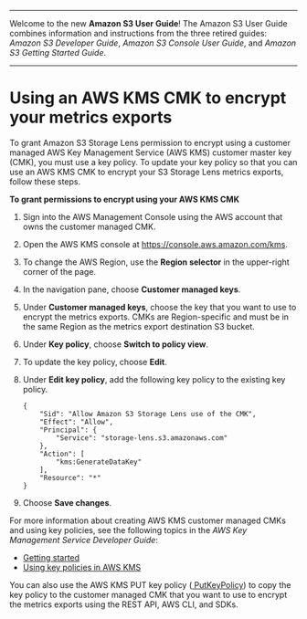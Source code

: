 --------

Welcome to the new **Amazon S3 User Guide**\! The Amazon S3 User Guide combines information and instructions from the three retired guides: *Amazon S3 Developer Guide*, *Amazon S3 Console User Guide*, and *Amazon S3 Getting Started Guide*\.

--------

# Using an AWS KMS CMK to encrypt your metrics exports<a name="storage_lens_encrypt_permissions"></a>

To grant Amazon S3 Storage Lens permission to encrypt using a customer managed AWS Key Management Service \(AWS KMS\) customer master key \(CMK\), you must use a key policy\. To update your key policy so that you can use an AWS KMS CMK to encrypt your S3 Storage Lens metrics exports, follow these steps\. 

**To grant permissions to encrypt using your AWS KMS CMK**

1. Sign into the AWS Management Console using the AWS account that owns the customer managed CMK\.

1. Open the AWS KMS console at [https://console\.aws\.amazon\.com/kms](https://console.aws.amazon.com/kms)\.

1. To change the AWS Region, use the **Region selector** in the upper\-right corner of the page\.

1. In the navigation pane, choose **Customer managed keys**\.

1. Under **Customer managed keys**, choose the key that you want to use to encrypt the metrics exports\. CMKs are Region\-specific and must be in the same Region as the metrics export destination S3 bucket\.

1. Under **Key policy**, choose **Switch to policy view**\.

1. To update the key policy, choose **Edit**\.

1. Under **Edit key policy**, add the following key policy to the existing key policy\.

   ```
   {
       "Sid": "Allow Amazon S3 Storage Lens use of the CMK",
       "Effect": "Allow",
       "Principal": {
           "Service": "storage-lens.s3.amazonaws.com"
       },
       "Action": [
           "kms:GenerateDataKey"
       ],
       "Resource": "*"
   }
   ```

1. Choose **Save changes**\.

For more information about creating AWS KMS customer managed CMKs and using key policies, see the following topics in the *AWS Key Management Service Developer Guide*:
+ [Getting started](https://docs.aws.amazon.com/kms/latest/developerguide/getting-started.html)
+ [Using key policies in AWS KMS](https://docs.aws.amazon.com/kms/latest/developerguide/key-policies.html)

You can also use the AWS KMS PUT key policy \([ PutKeyPolicy](http://amazonaws.com/kms/latest/APIReference/API_PutKeyPolicy.html)\) to copy the key policy to the customer managed CMK that you want to use to encrypt the metrics exports using the REST API, AWS CLI, and SDKs\.